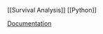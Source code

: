 [[Survival Analysis]] [[Python]]

[Documentation](https://scikit-survival.readthedocs.io/en/stable/)




